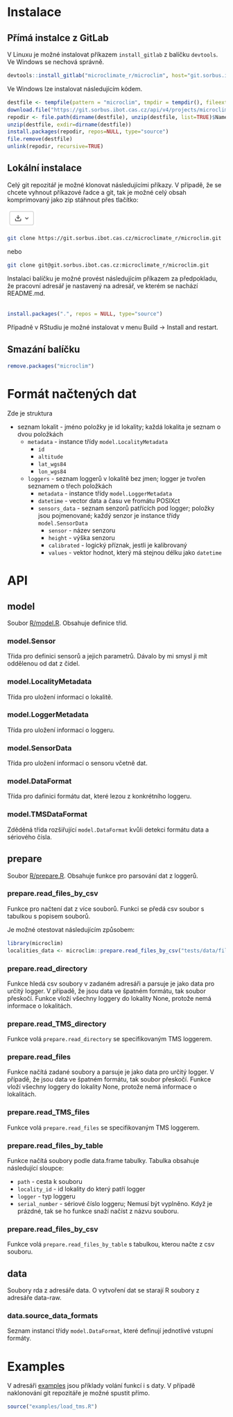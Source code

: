 # Instalace

## Přímá instalce z GitLab

V Linuxu je možné instalovat příkazem `install_gitlab` z balíčku `devtools`. Ve Windows se nechová správně. 

```R
devtools::install_gitlab("microclimate_r/microclim", host="git.sorbus.ibot.cas.cz", auth_token="2fmZB-Qg-fbiVvzz2-Lh")
```

Ve Windows lze instalovat následujícím kódem. 

```R
destfile <- tempfile(pattern = "microclim", tmpdir = tempdir(), fileext = ".zip")
download.file("https://git.sorbus.ibot.cas.cz/api/v4/projects/microclimate_r%2Fmicroclim/repository/archive.zip?ref=HEAD&private_token=2fmZB-Qg-fbiVvzz2-Lh", destfile=destfile, mode="wb")
repodir <- file.path(dirname(destfile), unzip(destfile, list=TRUE)$Name[1])
unzip(destfile, exdir=dirname(destfile))
install.packages(repodir, repos=NULL, type="source")
file.remove(destfile)
unlink(repodir, recursive=TRUE)
```

## Lokální instalace

Celý git repozitář je možné klonovat následujícími příkazy. V případě, že se chcete vyhnout příkazové řadce a git,
tak je možné celý obsah komprimovaný jako zip stáhnout přes tlačítko:

![Download](images/download_button.png)


```sh
git clone https://git.sorbus.ibot.cas.cz/microclimate_r/microclim.git
```

nebo

```sh
git clone git@git.sorbus.ibot.cas.cz:microclimate_r/microclim.git
```

Instalaci balíčku je možné provést následujícím příkazem
za předpokladu, že pracovní adresář je nastavený na adresář, ve kterém se nachází README.md.

```R

install.packages(".", repos = NULL, type="source")

```

Případně v RStudiu je možné instalovat v menu Build -> Install and restart.

## Smazání balíčku

```R
remove.packages("microclim")
```

# Formát načtených dat

Zde je struktura

* seznam lokalit - jméno položky je id lokality; každá lokalita je seznam o dvou položkách
    * `metadata` - instance třídy `model.LocalityMetadata`
        * `id`
        * `altitude`
        * `lat_wgs84`
        * `lon_wgs84`
    * `loggers` - seznam loggerů v lokalitě bez jmen; logger je tvořen seznamem o třech položkách
        * `metadata` - instance třídy `model.LoggerMetadata`
        * `datetime` - vector data a času ve fromátu POSIXct
        * `sensors_data` - seznam senzorů patřících pod logger; položky jsou pojmenované; každý senzor je instance třídy `model.SensorData`
            * `sensor` - název senzoru 
            * `height` - výška senzoru 
            * `calibrated` - logický příznak, jestli je kalibrovaný 
            * `values` - vektor hodnot, který má stejnou délku jako `datetime` 

# API
## model

Soubor [R/model.R](R/model.R). Obsahuje definice tříd.

### model.Sensor

Třida pro definici sensorů a jejich parametrů. Dávalo by mi smysl ji mít oddělenou od dat z čidel.

### model.LocalityMetadata

Třída pro uložení informací o lokalitě.

### model.LoggerMetadata

Třída pro uložení informací o loggeru.

### model.SensorData

Třída pro uložení informací o sensoru včetně dat.

### model.DataFormat

Třída pro dafinici formátu dat, které lezou z konkrétního loggeru.

### model.TMSDataFormat

Zděděná třída rozšiřující `model.DataFormat` kvůli detekci formátu data a sériového čísla.

## prepare

Soubor [R/prepare.R](R/prepare.R). Obsahuje funkce pro parsování dat z loggerů.

### prepare.read\_files\_by\_csv

Funkce pro načtení dat z více souborů. Funkci se předá csv soubor s tabulkou s popisem souborů.

Je možné otestovat následujícím způsobem:

```R
library(microclim)
localities_data <- microclim::prepare.read_files_by_csv("tests/data/files_table.csv")
```

### prepare.read\_directory

Funkce hledá csv soubory v zadaném adresáři a parsuje je jako data pro určitý logger. V případě, že jsou data ve špatném formátu,
tak soubor přeskočí. Funkce vloží všechny loggery do lokality None, protože nemá informace o lokalitách.

### prepare.read\_TMS\_directory

Funkce volá `prepare.read_directory` se specifikovaným TMS loggerem.

### prepare.read\_files

Funkce načítá zadané soubory a parsuje je jako data pro určitý logger. V případě, že jsou data ve špatném formátu,
tak soubor přeskočí. Funkce vloží všechny loggery do lokality None, protože nemá informace o lokalitách.

### prepare.read\_TMS\_files

Funkce volá `prepare.read_files` se specifikovaným TMS loggerem.

### prepare.read\_files\_by\_table

Funkce načítá soubory podle data.frame tabulky. Tabulka obsahuje následující sloupce:

* `path` - cesta k souboru
* `locality_id` - id lokality do který patří logger
* `logger` - typ loggeru
* `serial_number` - sériové číslo loggeru; Nemusí být vyplněno. Když je prázdné, tak se ho funkce snaží načíst z názvu souboru.

### prepare.read\_files\_by\_csv

Funkce volá `prepare.read_files_by_table` s tabulkou, kterou načte z csv souboru.

## data

Soubory rda z adresáře data. O vytvoření dat se starají R soubory z adresáře data-raw.

### data.source\_data\_formats

Seznam instancí třídy `model.DataFormat`, které definují jednotlivé vstupní formáty.

# Examples

V adresáři [examples](https://git.sorbus.ibot.cas.cz/microclimate_r/microclim/-/tree/main/examples)
jsou příklady volání funkcí i s daty. V případě naklonování git repozitáře je možné spustit přímo. 


```R
source("examples/load_tms.R")
```
